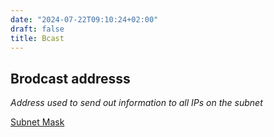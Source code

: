 ```yaml
---
date: "2024-07-22T09:10:24+02:00"
draft: false
title: Bcast
---
```


## Brodcast addresss

*Address used to send out information to all IPs on the subnet*

[Subnet
Mask](/Network/basic_network_connections/subnet_mask)
